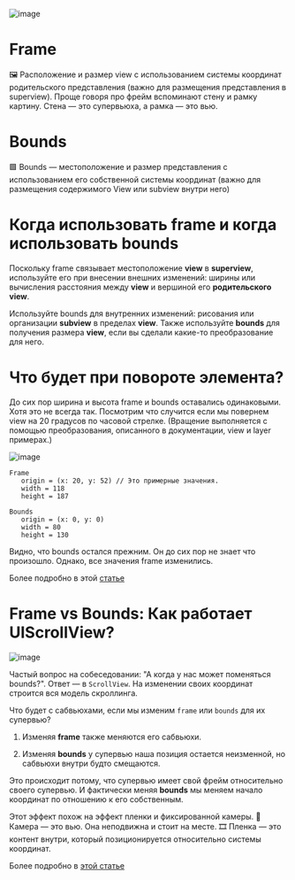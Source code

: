 ![image](https://user-images.githubusercontent.com/47610132/180495680-b1cb1c95-e9c0-464b-8156-f5eafdc404fe.png)

# Frame 
🖼 Расположение и размер view с использованием системы координат родительского представления (важно для размещения представления в superview).
Проще говоря про фрейм вспоминают стену и рамку картину. Стена — это супервьюха, а рамка — это вью.

# Bounds
🟩 Bounds — местоположение и размер представления с использованием его собственной системы координат (важно для размещения содержимого View или subview внутри него)

# Когда использовать frame и когда использовать bounds
Поскольку frame связывает местоположение **view** в **superview**, используйте его при внесении внешних изменений: ширины или вычисления расстояния между **view** и вершиной его **родительского view**.

Используйте bounds для внутренних изменений: рисования или организации **subview** в пределах **view**. Также используйте **bounds** для получения размера **view**, если вы сделали какие-то преобразование для него.

# Что будет при повороте элемента?

До сих пор ширина и высота frame и bounds оставались одинаковыми. Хотя это не всегда так. 
Посмотрим что случится если мы повернем view на 20 градусов по часовой стрелке. 
(Вращение выполняется с помощью преобразования, описанного в документации, view и layer примерах.)

![image](https://user-images.githubusercontent.com/47610132/180498389-17dcf4de-0df1-4f58-a499-d87d7071535d.png)

```
Frame
   origin = (x: 20, y: 52) // Это примерные значения.
   width = 118
   height = 187
 
Bounds 
   origin = (x: 0, y: 0)
   width = 80
   height = 130
```

Видно, что bounds остался прежним. Он до сих пор не знает что произошло. Однако, все значения frame изменились.

Более подробно в этой [статье](https://vmityuklyaev.medium.com/различие-frame-и-bounds-в-ios-frame-vs-bounds-in-ios-4e5aee5ed477)

# Frame vs Bounds: Как работает UIScrollView?
![image](https://user-images.githubusercontent.com/47610132/180495959-81caeb14-16b7-447c-81ea-1bf62130843d.png)

Частый вопрос на собеседовании: "А когда у нас может поменяться bounds?". 
Ответ — в `ScrollView`. На изменении своих координат строится вся модель скроллинга.

Что будет с сабвьюхами, если мы изменим `frame` или `bounds` для их супервью?

1. Изменяя **frame** также меняются его сабвьюхи.

2. Изменяя **bounds** у супервью наша позиция остается неизменной, но сабвьюхи внутри будто смещаются. 

Это происходит потому, что супервью имеет свой фрейм относительно своего супервью. И фактически меняя **bounds** мы меняем начало координат по отношению к его собственным.

Этот эффект похож на эффект пленки и фиксированной камеры.
📸 Камера — это вью. Она неподвижна и стоит на месте.
🎞 Пленка — это контент внутри, который позиционируется относительно системы координат.

Более подробно в [этой статье](https://oleb.net/blog/2014/04/understanding-uiscrollview/)
